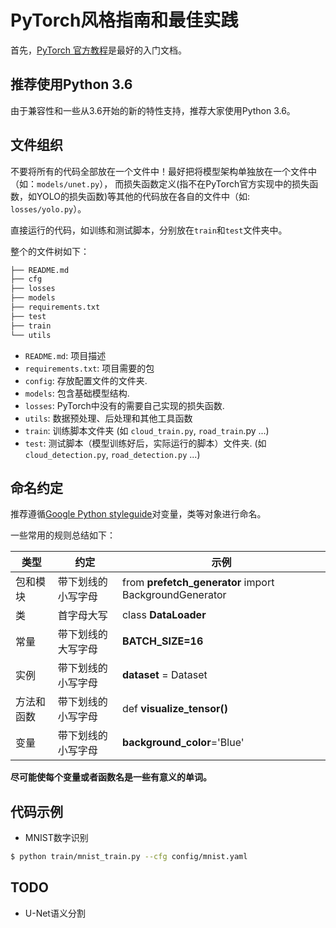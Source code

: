 # PyTorch风格指南和最佳实践

首先，[PyTorch 官方教程](https://pytorch.org/tutorials)是最好的入门文档。

## 推荐使用Python 3.6

由于兼容性和一些从3.6开始的新的特性支持，推荐大家使用Python 3.6。


## 文件组织

不要将所有的代码全部放在一个文件中！最好把将模型架构单独放在一个文件中（如：`models/unet.py`），
而损失函数定义(指不在PyTorch官方实现中的损失函数，如YOLO的损失函数)等其他的代码放在各自的文件中（如: `losses/yolo.py`）。

直接运行的代码，如训练和测试脚本，分别放在`train`和`test`文件夹中。

整个的文件树如下：

```bash
├── README.md
├── cfg
├── losses
├── models
├── requirements.txt
├── test
├── train
└── utils
```

- `README.md`: 项目描述
- `requirements.txt`: 项目需要的包
- `config`: 存放配置文件的文件夹.
- `models`: 包含基础模型结构.
- `losses`: PyTorch中没有的需要自己实现的损失函数.
- `utils`: 数据预处理、后处理和其他工具函数
- `train`: 训练脚本文件夹 (如 `cloud_train.py`, `road_train`.py ...)
- `test`: 测试脚本（模型训练好后，实际运行的脚本）文件夹. (如 `cloud_detection.py`, `road_detection.py` ...)

## 命名约定

推荐遵循[Google Python styleguide](https://github.com/google/styleguide/blob/gh-pages/pyguide.md)对变量，类等对象进行命名。

一些常用的规则总结如下：

| 类型       | 约定               | 示例                                                   |
| ---------- | ------------------ | ------------------------------------------------------ |
| 包和模块   | 带下划线的小写字母 | from **prefetch_generator** import BackgroundGenerator |
| 类         | 首字母大写         | class **DataLoader**                                   |
| 常量       | 带下划线的大写字母 | **BATCH_SIZE=16**                                      |
| 实例       | 带下划线的小写字母 | **dataset** = Dataset                                  |
| 方法和函数 | 带下划线的小写字母 | def **visualize_tensor()**                             |
| 变量       | 带下划线的小写字母 | **background_color**='Blue'                            |

**尽可能使每个变量或者函数名是一些有意义的单词。**


## 代码示例

- MNIST数字识别

```bash
$ python train/mnist_train.py --cfg config/mnist.yaml
```

## TODO

- U-Net语义分割